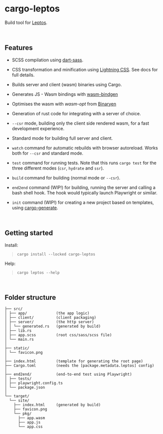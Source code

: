 # cargo-leptos

Build tool for [Leptos](https://crates.io/crates/leptos).

<br/>

## Features

- SCSS compilation using [dart-sass](https://sass-lang.com/dart-sass).
- CSS transformation and minification using [Lightning CSS](https://lightningcss.dev). See docs for full details.
- Builds server and client (wasm) binaries using Cargo.
- Generates JS - Wasm bindings with [wasm-bindgen](https://crates.io/crates/wasm-bindgen)
- Optimises the wasm with _wasm-opt_ from [Binaryen](https://github.com/WebAssembly/binaryen)
- Generation of rust code for integrating with a server of choice.
- `--csr` mode, building only the client side rendered wasm, for a fast development experience.
- Standard mode for building full server and client.
- `watch` command for automatic rebuilds with browser autoreload. Works both for `--csr` and standard mode.
- `test` command for running tests. Note that this runs `cargo test` for the three different modes (`csr`, `hydrate` and `ssr`).
- `build` command for building (normal mode or `--csr`).
- `end2end` command (WIP!) for building, running the server and calling a bash shell hook. The hook would typically launch Playwright or similar.
- `init` command (WIP!) for creating a new project based on templates, using [cargo-generate](https://cargo-generate.github.io/cargo-generate/index.html).

  <br/>

## Getting started

Install:

> `cargo install --locked cargo-leptos`

Help:

> `cargo leptos --help`

<br/>

## Folder structure

```
├── src/
│ ├── app/             (the app logic)
│ ├── client/          (client packaging)
│ ├── server/          (the http server)
│ │ └── generated.rs   (generated by build)
│ ├── lib.rs
│ ├── app.scss         (root css/sass/scss file)
│ └── main.rs
│
├── static/
│ └── favicon.png
│
├── index.html         (template for generating the root page)
├── Cargo.toml         (needs the [package.metadata.leptos] config)
│
├── end2end/           (end-to-end test using Playwright)
│ ├── tests/
│ ├── playwright.config.ts
│ └── package.json
│
└── target/
  └── site/
    ├── index.html     (generated by build)
    ├── favicon.png
    └── pkg/
      ├── app.wasm
      ├── app.js
      └── app.css
```
